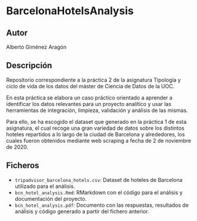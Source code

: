 # BarcelonaHotelsAnalysis

## Autor
Alberto Giménez Aragón

## Descripción
Repositorio correspondiente a la práctica 2 de la asignatura Tipología y ciclo de vida de los datos 
del máster de Ciencia de Datos de la UOC.

En esta práctica se elabora un caso práctico orientado a aprender a identificar los datos
relevantes para un proyecto analítico y usar las herramientas de integración, limpieza, validación
y análisis de las mismas.

Para ello, se ha escogido el dataset que generado en la práctica 1 de esta asignatura, el cual recoge una gran variedad de datos sobre los distintos hoteles repartidos a lo largo de la ciudad de Barcelona y
alrededores, los cuales fueron obtenidos mediante web scraping a fecha de 2 de noviembre de 2020.

## Ficheros
- `tripadvisor_barcelona_hotels.csv`: Dataset de hoteles de Barcelona utilizado para el análisis.
- `bcn_hotel_analysis.Rmd`: RMarkdown con el código para el análisis y documentación del proyecto.
- `bcn_hotel_analysis.pdf`: Documento con las respuestas, resultados de análisis y código generado a partir del fichero anterior.